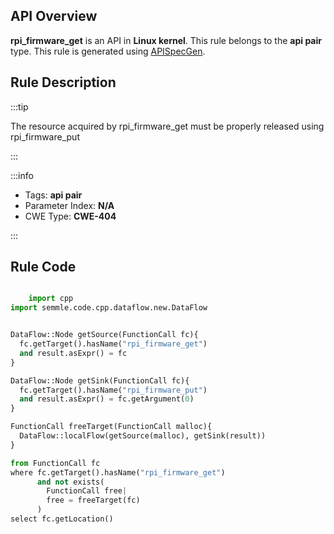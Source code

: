 ---
---


## API Overview
**rpi_firmware_get** is an API in **Linux kernel**. This rule belongs to the **api pair** type. This rule is generated using [APISpecGen](../../tools/APISpecGen).
## Rule Description

:::tip

The resource acquired by rpi_firmware_get must be properly released using rpi_firmware_put

:::

:::info

- Tags: **api pair**
- Parameter Index: **N/A**
- CWE Type: **CWE-404**

:::

## Rule Code
```python

    import cpp
import semmle.code.cpp.dataflow.new.DataFlow


DataFlow::Node getSource(FunctionCall fc){
  fc.getTarget().hasName("rpi_firmware_get")
  and result.asExpr() = fc
}

DataFlow::Node getSink(FunctionCall fc){
  fc.getTarget().hasName("rpi_firmware_put")
  and result.asExpr() = fc.getArgument(0)
}

FunctionCall freeTarget(FunctionCall malloc){
  DataFlow::localFlow(getSource(malloc), getSink(result))
}

from FunctionCall fc
where fc.getTarget().hasName("rpi_firmware_get")
      and not exists(
        FunctionCall free| 
        free = freeTarget(fc)
      )
select fc.getLocation()

    
```